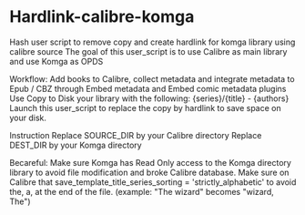 # Hardlink-calibre-komga
Hash user script to remove copy and create hardlink for komga library using calibre source
The goal of this user_script is to use Calibre as main library and use Komga as OPDS 

Workflow: 
Add books to Calibre, collect metadata and integrate metadata to Epub / CBZ through Embed metadata and Embed comic metadata plugins
Use Copy to Disk your library with the following: {series}/{title} - {authors}
Launch this user_script to replace the copy by hardlink to save space on your disk.

Instruction
Replace SOURCE_DIR by your Calibre directory
Replace DEST_DIR by your Komga directory

Becareful:
Make sure Komga has Read Only access to the Komga directory library to avoid file modification and broke Calibre database. 
Make sure on Calibre that save_template_title_series_sorting = 'strictly_alphabetic' to avoid the, a, at the end of the file. (example: "The wizard" becomes "wizard, The")
